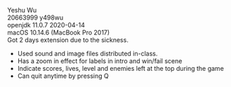 Yeshu Wu  
20663999 y498wu  
openjdk 11.0.7 2020-04-14  
macOS 10.14.6 (MacBook Pro 2017)  
Got 2 days extension due to the sickness. 
* Used sound and image files distributed in-class.
* Has a zoom in effect for labels in intro and win/fail scene
* Indicate scores, lives, level and enemies left at the top during the game
* Can quit anytime by pressing Q